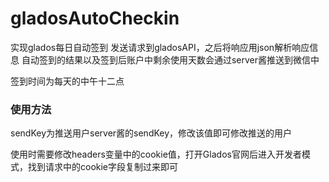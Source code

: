 # gladosAutoCheckin
实现glados每日自动签到
发送请求到gladosAPI，之后将响应用json解析响应信息
自动签到的结果以及签到后账户中剩余使用天数会通过server酱推送到微信中

签到时间为每天的中午十二点


### 使用方法
sendKey为推送用户server酱的sendKey，修改该值即可修改推送的用户

使用时需要修改headers变量中的cookie值，打开Glados官网后进入开发者模式，找到请求中的cookie字段复制过来即可
